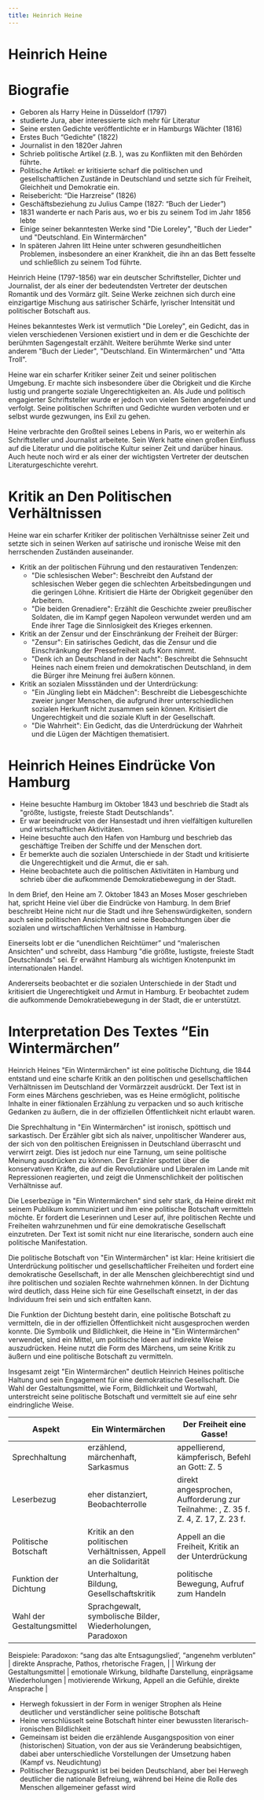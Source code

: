 ```yaml
---
title: Heinrich Heine
---
```

# Heinrich Heine

# Biografie

- Geboren als Harry Heine in Düsseldorf (1797)
- studierte Jura, aber interessierte sich mehr für Literatur
- Seine ersten Gedichte veröffentlichte er in Hamburgs Wächter (1816)
- Erstes Buch “Gedichte” (1822)
- Journalist in den 1820er Jahren
- Schrieb politische Artikel (z.B. ), was zu Konflikten mit den Behörden führte.
- Politische Artikel: er kritisierte scharf die politischen und gesellschaftlichen Zustände in Deutschland und setzte sich für Freiheit, Gleichheit und Demokratie ein.
- Reisebericht: “Die Harzreise” (1826)
- Geschäftsbeziehung zu Julius Campe (1827: “Buch der Lieder”)
- 1831 wanderte er nach Paris aus, wo er bis zu seinem Tod im Jahr 1856 lebte
- Einige seiner bekanntesten Werke sind "Die Loreley", "Buch der Lieder" und "Deutschland. Ein Wintermärchen"
- In späteren Jahren litt Heine unter schweren gesundheitlichen Problemen, insbesondere an einer Krankheit, die ihn an das Bett fesselte und schließlich zu seinem Tod führte.

Heinrich Heine (1797-1856) war ein deutscher Schriftsteller, Dichter und Journalist, der als einer der bedeutendsten Vertreter der deutschen Romantik und des Vormärz gilt. Seine Werke zeichnen sich durch eine einzigartige Mischung aus satirischer Schärfe, lyrischer Intensität und politischer Botschaft aus.

Heines bekanntestes Werk ist vermutlich "Die Loreley", ein Gedicht, das in vielen verschiedenen Versionen existiert und in dem er die Geschichte der berühmten Sagengestalt erzählt. Weitere berühmte Werke sind unter anderem "Buch der Lieder", "Deutschland. Ein Wintermärchen" und "Atta Troll".

Heine war ein scharfer Kritiker seiner Zeit und seiner politischen Umgebung. Er machte sich insbesondere über die Obrigkeit und die Kirche lustig und prangerte soziale Ungerechtigkeiten an. Als Jude und politisch engagierter Schriftsteller wurde er jedoch von vielen Seiten angefeindet und verfolgt. Seine politischen Schriften und Gedichte wurden verboten und er selbst wurde gezwungen, ins Exil zu gehen.

Heine verbrachte den Großteil seines Lebens in Paris, wo er weiterhin als Schriftsteller und Journalist arbeitete. Sein Werk hatte einen großen Einfluss auf die Literatur und die politische Kultur seiner Zeit und darüber hinaus. Auch heute noch wird er als einer der wichtigsten Vertreter der deutschen Literaturgeschichte verehrt.

# Kritik an Den Politischen Verhältnissen

Heine war ein scharfer Kritiker der politischen Verhältnisse seiner Zeit und setzte sich in seinen Werken auf satirische und ironische Weise mit den herrschenden Zuständen auseinander.

- Kritik an der politischen Führung und den restaurativen Tendenzen:
    - "Die schlesischen Weber": Beschreibt den Aufstand der schlesischen Weber gegen die schlechten Arbeitsbedingungen und die geringen Löhne. Kritisiert die Härte der Obrigkeit gegenüber den Arbeitern.
	- "Die beiden Grenadiere": Erzählt die Geschichte zweier preußischer Soldaten, die im Kampf gegen Napoleon verwundet werden und am Ende ihrer Tage die Sinnlosigkeit des Krieges erkennen.
- Kritik an der Zensur und der Einschränkung der Freiheit der Bürger:
    - "Zensur": Ein satirisches Gedicht, das die Zensur und die Einschränkung der Pressefreiheit aufs Korn nimmt.
    - "Denk ich an Deutschland in der Nacht": Beschreibt die Sehnsucht Heines nach einem freien und demokratischen Deutschland, in dem die Bürger ihre Meinung frei äußern können.
- Kritik an sozialen Missständen und der Unterdrückung:
    - "Ein Jüngling liebt ein Mädchen": Beschreibt die Liebesgeschichte zweier junger Menschen, die aufgrund ihrer unterschiedlichen sozialen Herkunft nicht zusammen sein können. Kritisiert die Ungerechtigkeit und die soziale Kluft in der Gesellschaft.
    - "Die Wahrheit": Ein Gedicht, das die Unterdrückung der Wahrheit und die Lügen der Mächtigen thematisiert.

# Heinrich Heines Eindrücke Von Hamburg

- Heine besuchte Hamburg im Oktober 1843 und beschrieb die Stadt als "größte, lustigste, freieste Stadt Deutschlands".
- Er war beeindruckt von der Hansestadt und ihren vielfältigen kulturellen und wirtschaftlichen Aktivitäten.
- Heine besuchte auch den Hafen von Hamburg und beschrieb das geschäftige Treiben der Schiffe und der Menschen dort.
- Er bemerkte auch die sozialen Unterschiede in der Stadt und kritisierte die Ungerechtigkeit und die Armut, die er sah.
- Heine beobachtete auch die politischen Aktivitäten in Hamburg und schrieb über die aufkommende Demokratiebewegung in der Stadt.

In dem Brief, den Heine am 7. Oktober 1843 an Moses Moser geschrieben hat, spricht Heine viel über die Eindrücke von Hamburg. In dem Brief beschreibt Heine nicht nur die Stadt und ihre Sehenswürdigkeiten, sondern auch seine politischen Ansichten und seine Beobachtungen über die sozialen und wirtschaftlichen Verhältnisse in Hamburg.

Einerseits lobt er die “unendlichen Reichtümer” und “malerischen Ansichten” und schreibt, dass Hamburg "die größte, lustigste, freieste Stadt Deutschlands" sei. Er erwähnt Hamburg als wichtigen Knotenpunkt im internationalen Handel.

Andererseits beobachtet er die sozialen Unterschiede in der Stadt und kritisiert die Ungerechtigkeit und Armut in Hamburg. Er beobachtet zudem die aufkommende Demokratiebewegung in der Stadt, die er unterstützt.

# Interpretation Des Textes “Ein Wintermärchen”

Heinrich Heines "Ein Wintermärchen" ist eine politische Dichtung, die 1844 entstand und eine scharfe Kritik an den politischen und gesellschaftlichen Verhältnissen im Deutschland der Vormärzzeit ausdrückt. Der Text ist in Form eines Märchens geschrieben, was es Heine ermöglicht, politische Inhalte in einer fiktionalen Erzählung zu verpacken und so auch kritische Gedanken zu äußern, die in der offiziellen Öffentlichkeit nicht erlaubt waren.

Die Sprechhaltung in "Ein Wintermärchen" ist ironisch, spöttisch und sarkastisch. Der Erzähler gibt sich als naiver, unpolitischer Wanderer aus, der sich von den politischen Ereignissen in Deutschland überrascht und verwirrt zeigt. Dies ist jedoch nur eine Tarnung, um seine politische Meinung ausdrücken zu können. Der Erzähler spottet über die konservativen Kräfte, die auf die Revolutionäre und Liberalen im Lande mit Repressionen reagierten, und zeigt die Unmenschlichkeit der politischen Verhältnisse auf.

Die Leserbezüge in "Ein Wintermärchen" sind sehr stark, da Heine direkt mit seinem Publikum kommuniziert und ihm eine politische Botschaft vermitteln möchte. Er fordert die Leserinnen und Leser auf, ihre politischen Rechte und Freiheiten wahrzunehmen und für eine demokratische Gesellschaft einzutreten. Der Text ist somit nicht nur eine literarische, sondern auch eine politische Manifestation.

Die politische Botschaft von "Ein Wintermärchen" ist klar: Heine kritisiert die Unterdrückung politischer und gesellschaftlicher Freiheiten und fordert eine demokratische Gesellschaft, in der alle Menschen gleichberechtigt sind und ihre politischen und sozialen Rechte wahrnehmen können. In der Dichtung wird deutlich, dass Heine sich für eine Gesellschaft einsetzt, in der das Individuum frei sein und sich entfalten kann.

Die Funktion der Dichtung besteht darin, eine politische Botschaft zu vermitteln, die in der offiziellen Öffentlichkeit nicht ausgesprochen werden konnte. Die Symbolik und Bildlichkeit, die Heine in "Ein Wintermärchen" verwendet, sind ein Mittel, um politische Ideen auf indirekte Weise auszudrücken. Heine nutzt die Form des Märchens, um seine Kritik zu äußern und eine politische Botschaft zu vermitteln.

Insgesamt zeigt "Ein Wintermärchen" deutlich Heinrich Heines politische Haltung und sein Engagement für eine demokratische Gesellschaft. Die Wahl der Gestaltungsmittel, wie Form, Bildlichkeit und Wortwahl, unterstreicht seine politische Botschaft und vermittelt sie auf eine sehr eindringliche Weise.

| Aspekt | Ein Wintermärchen | Der Freiheit eine Gasse! |
| --- | --- | --- |
| Sprechhaltung | erzählend, märchenhaft, Sarkasmus | appellierend, kämpferisch, Befehl an Gott: Z. 5 |
| Leserbezug | eher distanziert, Beobachterrolle | direkt angesprochen, Aufforderung zur Teilnahme: , Z. 35 f. Z. 4, Z. 17, Z. 23 f. |
| Politische Botschaft | Kritik an den politischen Verhältnissen, Appell an die Solidarität | Appell an die Freiheit, Kritik an der Unterdrückung |
| Funktion der Dichtung | Unterhaltung, Bildung, Gesellschaftskritik | politische Bewegung, Aufruf zum Handeln |
| Wahl der Gestaltungsmittel | Sprachgewalt, symbolische Bilder, Wiederholungen, Paradoxon

Beispiele:
Paradoxon: “sang das alte Entsagungslied’, “angenehm verbluten” | direkte Ansprache, Pathos, rhetorische Fragen,  |
| Wirkung der Gestaltungsmittel | emotionale Wirkung, bildhafte Darstellung, einprägsame Wiederholungen | motivierende Wirkung, Appell an die Gefühle, direkte Ansprache |
- Herwegh fokussiert in der Form in weniger Strophen als Heine deutlicher und verständlicher seine politische Botschaft
- Heine verschlüsselt seine Botschaft hinter einer bewussten literarisch-ironischen Bildlichkeit
- Gemeinsam ist beiden die erzählende Ausgangsposition von einer (historischen) Situation, von der aus sie Veränderung beabsichtigen, dabei aber unterschiedliche Vorstellungen der Umsetzung haben (Kampf vs. Neudichtung)
- Politischer Bezugspunkt ist bei beiden Deutschland, aber bei Herwegh deutlicher die nationale Befreiung, während bei Heine die Rolle des Menschen allgemeiner gefasst wird
